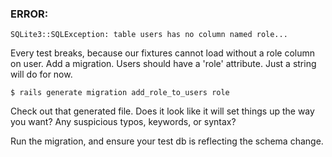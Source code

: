 
### ERROR:

    SQLite3::SQLException: table users has no column named role...

Every test breaks, because our fixtures cannot load without a role column on user. Add a migration. Users should have a 'role' attribute. Just a string will do for now.

    $ rails generate migration add_role_to_users role

Check out that generated file. Does it look like it will set things up the way you want? Any suspicious typos, keywords, or syntax?

Run the migration, and ensure your test db is reflecting the schema change.
